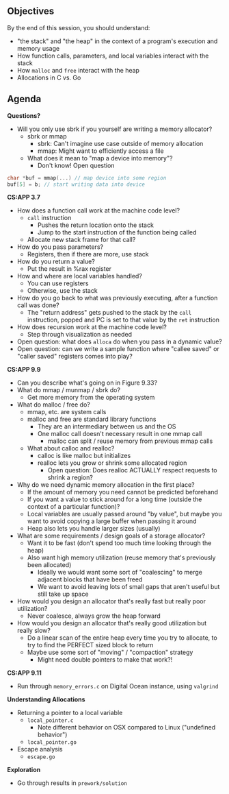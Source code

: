 ## Objectives

By the end of this session, you should understand:

- "the stack" and "the heap" in the context of a program's execution and memory usage
- How function calls, parameters, and local variables interact with the stack
- How `malloc` and `free` interact with the heap
- Allocations in C vs. Go

## Agenda

**Questions?**

- Will you only use sbrk if you yourself are writing a memory allocator?
	- sbrk or mmap
		- sbrk: Can't imagine use case outside of memory allocation
		- mmap: Might want to efficiently access a file
	- What does it mean to "map a device into memory"?
		- Don't know! Open question
```c
char *buf = mmap(...) // map device into some region
buf[5] = b; // start writing data into device
```

**CS:APP 3.7**

- How does a function call work at the machine code level?
	- `call` instruction
		- Pushes the return location onto the stack
		- Jump to the start instruction of the function being called
	- Allocate new stack frame for that call?
- How do you pass parameters?
	- Registers, then if there are more, use stack
- How do you return a value?
	- Put the result in %rax register
- How and where are local variables handled?
	- You can use registers
	- Otherwise, use the stack
- How do you go back to what was previously executing, after a function call was done?
	- The "return address" gets pushed to the stack by the `call` instruction, popped and PC is set to that value by the `ret` instruction
- How does recursion work at the machine code level?
	- Step through visualization as needed
- Open question: what does `alloca` do when you pass in a dynamic value?
- Open question: can we write a sample function where "callee saved" or "caller saved" registers comes into play?

**CS:APP 9.9**

- Can you describe what's going on in Figure 9.33?
- What do mmap / munmap / sbrk do?
	- Get more memory from the operating system
- What do malloc / free do?
	- mmap, etc. are system calls
	- malloc and free are standard library functions
		- They are an intermediary between us and the OS
		- One malloc call doesn't necessary result in one mmap call
			- malloc can split / reuse memory from previous mmap calls
	- What about calloc and realloc?
		- calloc is like malloc but initializes
		- realloc lets you grow or shrink some allocated region
			- Open question: Does realloc ACTUALLY respect requests to shrink a region?
- Why do we need dynamic memory allocation in the first place?
	- If the amount of memory you need cannot be predicted beforehand
	- If you want a value to stick around for a long time (outside the context of a particular function)?
	- Local variables are usually passed around "by value", but maybe you want to avoid copying a large buffer when passing it around
	- Heap also lets you handle larger sizes (usually)
- What are some requirements / design goals of a storage allocator?
	- Want it to be fast (don't spend too much time looking through the heap)
	- Also want high memory utilization (reuse memory that's previously been allocated)
		- Ideally we would want some sort of "coalescing" to merge adjacent blocks that have been freed
		- We want to avoid leaving lots of small gaps that aren't useful but still take up space
- How would you design an allocator that's really fast but really poor utilization?
	- Never coalesce, always grow the heap forward
- How would you design an allocator that's really good utilization but really slow?
	- Do a linear scan of the entire heap every time you try to allocate, to try to find the PERFECT sized block to return
	- Maybe use some sort of "moving" / "compaction" strategy
		- Might need double pointers to make that work?!

**CS:APP 9.11**

- Run through `memory_errors.c` on Digital Ocean instance, using `valgrind`

**Understanding Allocations**

- Returning a pointer to a local variable
	- `local_pointer.c`
		- Note different behavior on OSX compared to Linux ("undefined behavior")
	- `local_pointer.go`
- Escape analysis
	- `escape.go`

**Exploration**

- Go through results in `prework/solution`
